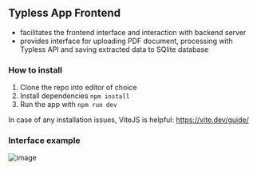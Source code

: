 ## Typless App Frontend
- facilitates the frontend interface and interaction with backend server
- provides interface for uploading PDF document, processing with Typless API and saving extracted data to SQlite database

### How to install
1. Clone the repo into editor of choice
2. Install dependencies `npm install`
3. Run the app with `npm run dev`

In case of any installation issues, ViteJS is helpful: https://vite.dev/guide/

### Interface example
![image](https://github.com/user-attachments/assets/a6d48a5f-0ce0-4321-a36c-b82c2bf26570)
